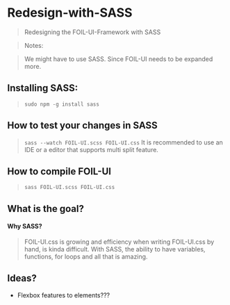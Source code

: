 # Redesign-with-SASS 
> Redesigning the FOIL-UI-Framework with SASS 


> Notes:

> We might have to use SASS. Since FOIL-UI needs to be expanded more. 



## Installing SASS: 

> `sudo npm -g install sass`

## How to test your changes in SASS

> `sass --watch FOIL-UI.scss FOIL-UI.css`
> It is recommended to use an IDE or a editor that supports multi split 
> feature. 


## How to compile FOIL-UI

> `sass FOIL-UI.scss FOIL-UI.css`



## What is the goal? 

#### Why SASS? 
> FOIL-UI.css is growing and efficiency when writing FOIL-UI.css by hand, is kinda difficult.
> With SASS, the ability to have variables, functions, for loops and all that is amazing. 


## Ideas? 

* Flexbox features to elements???